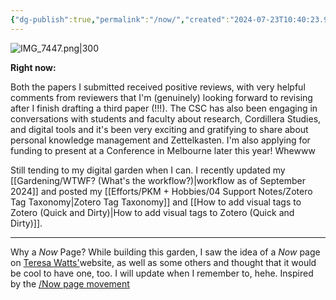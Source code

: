 ```yaml
---
{"dg-publish":true,"permalink":"/now/","created":"2024-07-23T10:40:23.995+08:00","updated":"2024-09-27T11:56:04.500+08:00"}
---
```


![IMG_7447.png|300](/img/user/Extras/IMG_7447.png)

**Right now:**

Both the papers I submitted received positive reviews, with very helpful comments from reviewers that I'm (genuinely) looking forward to revising after I finish drafting a third paper (!!!). The CSC has also been engaging in conversations with students and faculty about research, Cordillera Studies, and digital tools and it's been very exciting and gratifying to share about personal knowledge management and Zettelkasten. I'm also applying for funding to present at a Conference in Melbourne later this year! Whewww

Still tending to my digital garden when I can. I recently updated my [[Gardening/WTWF? (What's the workflow?)\|workflow as of September 2024]] and posted my [[Efforts/PKM + Hobbies/04 Support Notes/Zotero Tag Taxonomy\|Zotero Tag Taxonomy]] and [[How to add visual tags to Zotero (Quick and Dirty)\|How to add visual tags to Zotero (Quick and Dirty)]].

---
Why a *Now* Page? While building this garden, I saw the idea of a *Now* page on [Teresa Watts'](https://teresawatts.com/)website, as well as some others and thought that it would be cool to have one, too. I will update when I remember to, hehe. Inspired by the [/Now page movement](https://nownownow.com/about)